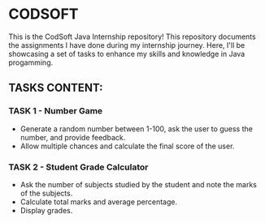 # CODSOFT
This is the CodSoft Java Internship repository! This repository documents the assignments I have done during my internship journey. Here, I'll be showcasing a set of tasks to enhance my skills and knowledge in Java progamming.

## TASKS CONTENT:

### TASK 1 - Number Game
- Generate a random number between 1-100, ask the user to guess the number, and provide feedback.
- Allow multiple chances and calculate the final score of the user.

### TASK 2 - Student Grade Calculator
- Ask the number of subjects studied by the student and note the marks of the subjects.
- Calculate total marks and average percentage.
- Display grades.
